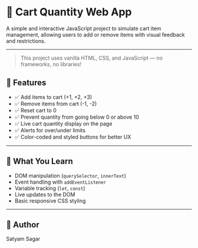 # 🛒 Cart Quantity Web App

A simple and interactive JavaScript project to simulate cart item management, allowing users to add or remove items with visual feedback and restrictions.

---

> This project uses vanilla HTML, CSS, and JavaScript — no frameworks, no libraries!

## 🚀 Features

- ✅ Add items to cart (+1, +2, +3)
- ✅ Remove items from cart (-1, -2)
- ✅ Reset cart to 0
- ✅ Prevent quantity from going below 0 or above 10
- ✅ Live cart quantity display on the page
- ✅ Alerts for over/under limits
- ✅ Color-coded and styled buttons for better UX

---

## 🧠 What You Learn

- DOM manipulation (`querySelector`, `innerText`)
- Event handling with `addEventListener`
- Variable tracking (`let`, `const`)
- Live updates to the DOM
- Basic responsive CSS styling

---

## 📌 Author
Satyam Sagar
